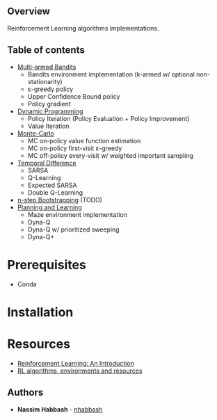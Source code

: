 ## Overview
Reinforcement Learning algorithms implementations.

## Table of contents
* [Multi-armed Bandits](./MAB)
    * Bandits environment implementation (k-armed w/ optional non-stationarity)
    * ε-greedy policy
    * Upper Confidence Bound policy
    * Policy gradient
* [Dynamic Programming](./DP)
    * Policy Iteration (Policy Evaluation + Policy Improvement)
    * Value Iteration
* [Monte-Carlo](./MC)
    * MC on-policy value function estimation
    * MC on-policy first-visit ε-greedy 
    * MC off-policy every-visit w/ weighted important sampling
* [Temporal Difference](./TD)
    * SARSA
    * Q-Learning
    * Expected SARSA
    * Double Q-Learning
* [n-step Bootstrapping](./NB) (TODO)
* [Planning and Learning](./PL)
    * Maze environment implementation
    * Dyna-Q
    * Dyna-Q w/ prioritized sweeping
    * Dyna-Q+

# Prerequisites
* Conda

# Installation


# Resources
* [Reinforcement Learning: An Introduction](http://incompleteideas.net/book/RLbook2018.pdf)
* [RL algorithms, environments and resources](https://github.com/dennybritz/reinforcement-learning)

## Authors
* **Nassim Habbash** - [nhabbash](https://github.com/nhabbash)

